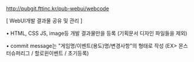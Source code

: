 http://pubgit.fttinc.kr/pub-webui/webcode

[ WebUI개발 결과물 공유 및 관리 ]


• HTML, CSS JS, image등 개발 결과물만을 등록 (기획문서 디자인 파일들을 제외)

• commit message는 "게임명/이벤트(용도)명/변경사항"의 형태로 작성 (EX> 몬스터슈퍼리그 / 할로윈이벤트 / 초기등록)